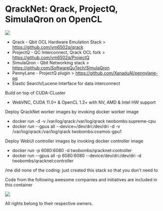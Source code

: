 # QrackNet: Qrack, ProjectQ, SimulaQron on OpenCL

![](https://img.shields.io/docker/automated/jrottenberg/ffmpeg.svg)

- Qrack - Qbit OCL Hardware Emulation Stack > https://github.com/vm6502q/qrack
- ProjectQ - QC Interconnect, Qrack OCL fork > https://github.com/vm6502q/ProjectQ
- SimulaQron - Qbit Networking stack > https://github.com/SoftwareQuTech/SimulaQron
- PennyLane - ProjectQ plugin > https://github.com/XanaduAI/pennylane-pq
- Elastic Search/Lucene Interface for data interconnect

Build on top of CUDA-CLuster
- WebVNC, CUDA 11.0+ & OpenCL 1.2+ with NV, AMD & Intel HW support

Deploy QrackNet worker images by invoking docker worker image
- docker run -d -v /var/log/qrack:/var/log/qrack twobombs:supreme-cpu
- docker run --gpus all --device=/dev/dri:/dev/dri -d -v /var/log/qrack:/var/log/qrack twobombs:cosmos-gpu1

Deploy WebUI controller images by invoking docker controller image
- docker run -p 6080:6080 -d twobombs/qracknet:controller
- docker run --gpus all -p 6080:6080 --device/dev/dri:/dev/dri -d twobombs/qracknet:controller

/me did none of the coding: just created this stack so that you don't need to

Code from the following awesome companies and initiatives are included in this container

![](https://user-images.githubusercontent.com/12692227/57654809-61c07f00-75d5-11e9-9005-38d60d8d4db4.png)

All rights belong to their respective owners.
